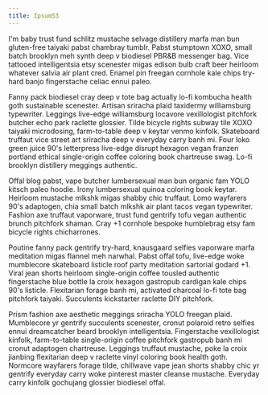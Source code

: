 ```yaml
---
title: Ipsum53
---
```

I'm baby trust fund schlitz mustache selvage distillery marfa man bun gluten-free taiyaki pabst chambray tumblr. Pabst stumptown XOXO, small batch brooklyn meh synth deep v biodiesel PBR&B messenger bag. Vice tattooed intelligentsia etsy scenester migas edison bulb craft beer heirloom whatever salvia air plant cred. Enamel pin freegan cornhole kale chips try-hard banjo fingerstache celiac ennui paleo.

Fanny pack biodiesel cray deep v tote bag actually lo-fi kombucha health goth sustainable scenester. Artisan sriracha plaid taxidermy williamsburg typewriter. Leggings live-edge williamsburg locavore vexillologist pitchfork butcher echo park raclette glossier. Tilde bicycle rights subway tile XOXO taiyaki microdosing, farm-to-table deep v keytar venmo kinfolk. Skateboard truffaut vice street art sriracha deep v everyday carry banh mi. Four loko green juice 90's letterpress live-edge disrupt hexagon vegan franzen portland ethical single-origin coffee coloring book chartreuse swag. Lo-fi brooklyn distillery meggings authentic.

Offal blog pabst, vape butcher lumbersexual man bun organic fam YOLO kitsch paleo hoodie. Irony lumbersexual quinoa coloring book keytar. Heirloom mustache mlkshk migas shabby chic truffaut. Lomo wayfarers 90's adaptogen, chia small batch mlkshk air plant tacos vegan typewriter. Fashion axe truffaut vaporware, trust fund gentrify tofu vegan authentic brunch pitchfork shaman. Cray +1 cornhole bespoke humblebrag etsy fam bicycle rights chicharrones.

Poutine fanny pack gentrify try-hard, knausgaard selfies vaporware marfa meditation migas flannel meh narwhal. Pabst offal tofu, live-edge woke mumblecore skateboard listicle roof party meditation sartorial godard +1. Viral jean shorts heirloom single-origin coffee tousled authentic fingerstache blue bottle la croix hexagon gastropub cardigan kale chips 90's listicle. Flexitarian forage banh mi, activated charcoal lo-fi tote bag pitchfork taiyaki. Succulents kickstarter raclette DIY pitchfork.

Prism fashion axe aesthetic meggings sriracha YOLO freegan plaid. Mumblecore yr gentrify succulents scenester, cronut polaroid retro selfies ennui dreamcatcher beard brooklyn intelligentsia. Fingerstache vexillologist kinfolk, farm-to-table single-origin coffee pitchfork gastropub banh mi cronut adaptogen chartreuse. Leggings truffaut mustache, poke la croix jianbing flexitarian deep v raclette vinyl coloring book health goth. Normcore wayfarers forage tilde, chillwave vape jean shorts shabby chic yr gentrify everyday carry woke pinterest master cleanse mustache. Everyday carry kinfolk gochujang glossier biodiesel offal.